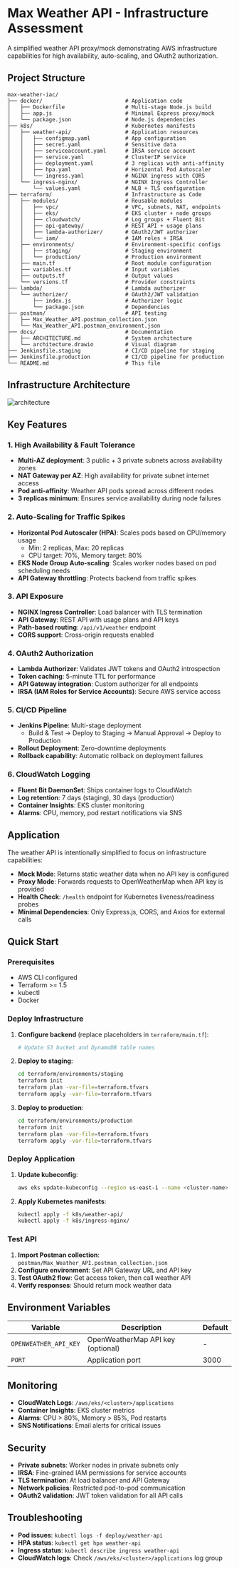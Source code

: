 # Max Weather API - Infrastructure Assessment

A simplified weather API proxy/mock demonstrating AWS infrastructure capabilities for high availability, auto-scaling, and OAuth2 authorization.

## Project Structure

```
max-weather-iac/
├── docker/                          # Application code
│   ├── Dockerfile                   # Multi-stage Node.js build
│   ├── app.js                       # Minimal Express proxy/mock
│   └── package.json                 # Node.js dependencies
├── k8s/                             # Kubernetes manifests
│   ├── weather-api/                 # Application resources
│   │   ├── configmap.yaml           # App configuration
│   │   ├── secret.yaml              # Sensitive data
│   │   ├── serviceaccount.yaml      # IRSA service account
│   │   ├── service.yaml             # ClusterIP service
│   │   ├── deployment.yaml          # 3 replicas with anti-affinity
│   │   ├── hpa.yaml                 # Horizontal Pod Autoscaler
│   │   └── ingress.yaml             # NGINX ingress with CORS
│   └── ingress-nginx/               # NGINX Ingress Controller
│       └── values.yaml              # NLB + TLS configuration
├── terraform/                       # Infrastructure as Code
│   ├── modules/                     # Reusable modules
│   │   ├── vpc/                     # VPC, subnets, NAT, endpoints
│   │   ├── eks/                     # EKS cluster + node groups
│   │   ├── cloudwatch/              # Log groups + Fluent Bit
│   │   ├── api-gateway/             # REST API + usage plans
│   │   ├── lambda-authorizer/       # OAuth2/JWT authorizer
│   │   └── iam/                     # IAM roles + IRSA
│   ├── environments/                # Environment-specific configs
│   │   ├── staging/                 # Staging environment
│   │   └── production/              # Production environment
│   ├── main.tf                      # Root module configuration
│   ├── variables.tf                 # Input variables
│   ├── outputs.tf                   # Output values
│   └── versions.tf                  # Provider constraints
├── lambda/                          # Lambda authorizer
│   └── authorizer/                  # OAuth2/JWT validation
│       ├── index.js                 # Authorizer logic
│       └── package.json             # Dependencies
├── postman/                         # API testing
│   ├── Max_Weather_API.postman_collection.json
│   └── Max_Weather_API.postman_environment.json
├── docs/                            # Documentation
│   ├── ARCHITECTURE.md              # System architecture
│   └── architecture.drawio          # Visual diagram
├── Jenkinsfile.staging              # CI/CD pipeline for staging
├── Jenkinsfile.production           # CI/CD pipeline for production
└── README.md                        # This file
```

## Infrastructure Architecture
![architecture](./docs/diagrams/architecture.png)

## Key Features

### 1. High Availability & Fault Tolerance
- **Multi-AZ deployment**: 3 public + 3 private subnets across availability zones
- **NAT Gateway per AZ**: High availability for private subnet internet access
- **Pod anti-affinity**: Weather API pods spread across different nodes
- **3 replicas minimum**: Ensures service availability during node failures

### 2. Auto-Scaling for Traffic Spikes
- **Horizontal Pod Autoscaler (HPA)**: Scales pods based on CPU/memory usage
  - Min: 2 replicas, Max: 20 replicas
  - CPU target: 70%, Memory target: 80%
- **EKS Node Group Auto-scaling**: Scales worker nodes based on pod scheduling needs
- **API Gateway throttling**: Protects backend from traffic spikes

### 3. API Exposure
- **NGINX Ingress Controller**: Load balancer with TLS termination
- **API Gateway**: REST API with usage plans and API keys
- **Path-based routing**: `/api/v1/weather` endpoint
- **CORS support**: Cross-origin requests enabled

### 4. OAuth2 Authorization
- **Lambda Authorizer**: Validates JWT tokens and OAuth2 introspection
- **Token caching**: 5-minute TTL for performance
- **API Gateway integration**: Custom authorizer for all endpoints
- **IRSA (IAM Roles for Service Accounts)**: Secure AWS service access

### 5. CI/CD Pipeline
- **Jenkins Pipeline**: Multi-stage deployment
  - Build & Test → Deploy to Staging → Manual Approval → Deploy to Production
- **Rollout Deployment**: Zero-downtime deployments
- **Rollback capability**: Automatic rollback on deployment failures

### 6. CloudWatch Logging
- **Fluent Bit DaemonSet**: Ships container logs to CloudWatch
- **Log retention**: 7 days (staging), 30 days (production)
- **Container Insights**: EKS cluster monitoring
- **Alarms**: CPU, memory, pod restart notifications via SNS

## Application

The weather API is intentionally simplified to focus on infrastructure capabilities:

- **Mock Mode**: Returns static weather data when no API key is configured
- **Proxy Mode**: Forwards requests to OpenWeatherMap when API key is provided
- **Health Check**: `/health` endpoint for Kubernetes liveness/readiness probes
- **Minimal Dependencies**: Only Express.js, CORS, and Axios for external calls

## Quick Start

### Prerequisites
- AWS CLI configured
- Terraform >= 1.5
- kubectl
- Docker

### Deploy Infrastructure

1. **Configure backend** (replace placeholders in `terraform/main.tf`):
   ```bash
   # Update S3 bucket and DynamoDB table names
   ```

2. **Deploy to staging**:
   ```bash
   cd terraform/environments/staging
   terraform init
   terraform plan -var-file=terraform.tfvars
   terraform apply -var-file=terraform.tfvars
   ```

3. **Deploy to production**:
   ```bash
   cd terraform/environments/production
   terraform init
   terraform plan -var-file=terraform.tfvars
   terraform apply -var-file=terraform.tfvars
   ```

### Deploy Application

1. **Update kubeconfig**:
   ```bash
   aws eks update-kubeconfig --region us-east-1 --name <cluster-name>
   ```

2. **Apply Kubernetes manifests**:
   ```bash
   kubectl apply -f k8s/weather-api/
   kubectl apply -f k8s/ingress-nginx/
   ```

### Test API

1. **Import Postman collection**: `postman/Max_Weather_API.postman_collection.json`
2. **Configure environment**: Set API Gateway URL and API key
3. **Test OAuth2 flow**: Get access token, then call weather API
4. **Verify responses**: Should return mock weather data

## Environment Variables

| Variable | Description | Default |
|----------|-------------|---------|
| `OPENWEATHER_API_KEY` | OpenWeatherMap API key (optional) | - |
| `PORT` | Application port | 3000 |

## Monitoring

- **CloudWatch Logs**: `/aws/eks/<cluster>/applications`
- **Container Insights**: EKS cluster metrics
- **Alarms**: CPU > 80%, Memory > 85%, Pod restarts
- **SNS Notifications**: Email alerts for critical issues

## Security

- **Private subnets**: Worker nodes in private subnets only
- **IRSA**: Fine-grained IAM permissions for service accounts
- **TLS termination**: At load balancer and API Gateway
- **Network policies**: Restricted pod-to-pod communication
- **OAuth2 validation**: JWT token validation for all API calls

## Troubleshooting

- **Pod issues**: `kubectl logs -f deploy/weather-api`
- **HPA status**: `kubectl get hpa weather-api`
- **Ingress status**: `kubectl describe ingress weather-api`
- **CloudWatch logs**: Check `/aws/eks/<cluster>/applications` log group

